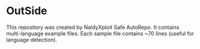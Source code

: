 # OutSide

This repository was created by NaldyXploit Safe AutoRepo.
It contains multi-language example files. Each sample file contains ~70 lines (useful for language detection).
